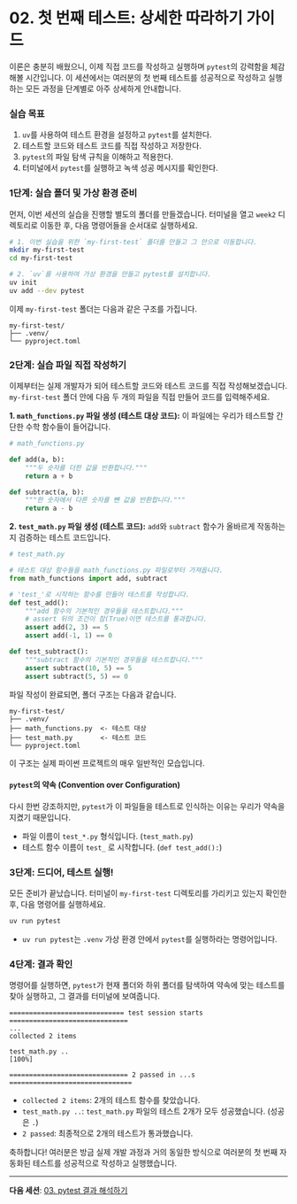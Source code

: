 # 02. 첫 번째 테스트: 상세한 따라하기 가이드

이론은 충분히 배웠으니, 이제 직접 코드를 작성하고 실행하며 `pytest`의 강력함을 체감해볼 시간입니다. 이 세션에서는 여러분의 첫 번째 테스트를 성공적으로 작성하고 실행하는 모든 과정을 단계별로 아주 상세하게 안내합니다.

### 실습 목표

1.  `uv`를 사용하여 테스트 환경을 설정하고 `pytest`를 설치한다.
2.  테스트할 코드와 테스트 코드를 직접 작성하고 저장한다.
3.  `pytest`의 파일 탐색 규칙을 이해하고 적용한다.
4.  터미널에서 `pytest`를 실행하고 녹색 성공 메시지를 확인한다.

### 1단계: 실습 폴더 및 가상 환경 준비

먼저, 이번 세션의 실습을 진행할 별도의 폴더를 만들겠습니다. 터미널을 열고 `week2` 디렉토리로 이동한 후, 다음 명령어들을 순서대로 실행하세요.

```bash
# 1. 이번 실습을 위한 `my-first-test` 폴더를 만들고 그 안으로 이동합니다.
mkdir my-first-test
cd my-first-test

# 2. `uv`를 사용하여 가상 환경을 만들고 pytest를 설치합니다.
uv init
uv add --dev pytest
```

이제 `my-first-test` 폴더는 다음과 같은 구조를 가집니다.
```
my-first-test/
├── .venv/
└── pyproject.toml
```

### 2단계: 실습 파일 직접 작성하기

이제부터는 실제 개발자가 되어 테스트할 코드와 테스트 코드를 직접 작성해보겠습니다. `my-first-test` 폴더 안에 다음 두 개의 파일을 직접 만들어 코드를 입력해주세요.

**1. `math_functions.py` 파일 생성 (테스트 대상 코드):**
이 파일에는 우리가 테스트할 간단한 수학 함수들이 들어갑니다.

```python
# math_functions.py

def add(a, b):
    """두 숫자를 더한 값을 반환합니다."""
    return a + b

def subtract(a, b):
    """한 숫자에서 다른 숫자를 뺀 값을 반환합니다."""
    return a - b
```

**2. `test_math.py` 파일 생성 (테스트 코드):**
`add`와 `subtract` 함수가 올바르게 작동하는지 검증하는 테스트 코드입니다.

```python
# test_math.py

# 테스트 대상 함수들을 math_functions.py 파일로부터 가져옵니다.
from math_functions import add, subtract

# 'test_'로 시작하는 함수를 만들어 테스트를 작성합니다.
def test_add():
    """add 함수의 기본적인 경우들을 테스트합니다."""
    # assert 뒤의 조건이 참(True)이면 테스트를 통과합니다.
    assert add(2, 3) == 5
    assert add(-1, 1) == 0

def test_subtract():
    """subtract 함수의 기본적인 경우들을 테스트합니다."""
    assert subtract(10, 5) == 5
    assert subtract(5, 5) == 0
```

파일 작성이 완료되면, 폴더 구조는 다음과 같습니다.
```
my-first-test/
├── .venv/
├── math_functions.py  <- 테스트 대상
├── test_math.py       <- 테스트 코드
└── pyproject.toml
```
이 구조는 실제 파이썬 프로젝트의 매우 일반적인 모습입니다.

#### `pytest`의 약속 (Convention over Configuration)

다시 한번 강조하지만, `pytest`가 이 파일들을 테스트로 인식하는 이유는 우리가 약속을 지켰기 때문입니다.
-   파일 이름이 `test_*.py` 형식입니다. (`test_math.py`)
-   테스트 함수 이름이 `test_` 로 시작합니다. (`def test_add():`)

### 3단계: 드디어, 테스트 실행!

모든 준비가 끝났습니다. 터미널이 `my-first-test` 디렉토리를 가리키고 있는지 확인한 후, 다음 명령어를 실행하세요.

```bash
uv run pytest
```
-   `uv run pytest`는 `.venv` 가상 환경 안에서 `pytest`를 실행하라는 명령어입니다.

### 4단계: 결과 확인

명령어를 실행하면, `pytest`가 현재 폴더와 하위 폴더를 탐색하여 약속에 맞는 테스트를 찾아 실행하고, 그 결과를 터미널에 보여줍니다.

```
============================= test session starts ==============================
...
collected 2 items

test_math.py ..                                                        [100%]

============================== 2 passed in ...s ===============================
```
-   `collected 2 items`: 2개의 테스트 함수를 찾았습니다.
-   `test_math.py ..`: `test_math.py` 파일의 테스트 2개가 모두 성공했습니다. (성공은 `.`)
-   `2 passed`: 최종적으로 2개의 테스트가 통과했습니다.

축하합니다! 여러분은 방금 실제 개발 과정과 거의 동일한 방식으로 여러분의 첫 번째 자동화된 테스트를 성공적으로 작성하고 실행했습니다.

---
**다음 세션**: [03. pytest 결과 해석하기](../03-interpreting-results/README.md)
